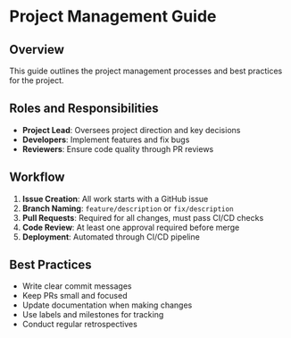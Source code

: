 # Project Management Guide

## Overview
This guide outlines the project management processes and best practices for the project.

## Roles and Responsibilities
- **Project Lead**: Oversees project direction and key decisions
- **Developers**: Implement features and fix bugs
- **Reviewers**: Ensure code quality through PR reviews

## Workflow
1. **Issue Creation**: All work starts with a GitHub issue
2. **Branch Naming**: `feature/description` or `fix/description`
3. **Pull Requests**: Required for all changes, must pass CI/CD checks
4. **Code Review**: At least one approval required before merge
5. **Deployment**: Automated through CI/CD pipeline

## Best Practices
- Write clear commit messages
- Keep PRs small and focused
- Update documentation when making changes
- Use labels and milestones for tracking
- Conduct regular retrospectives
